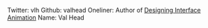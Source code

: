 Twitter: vlh
Github: valhead
Oneliner: Author of <a href="http://rosenfeldmedia.com/books/designing-interface-animation/" target="_blank">Designing Interface Animation</a>
Name: Val Head